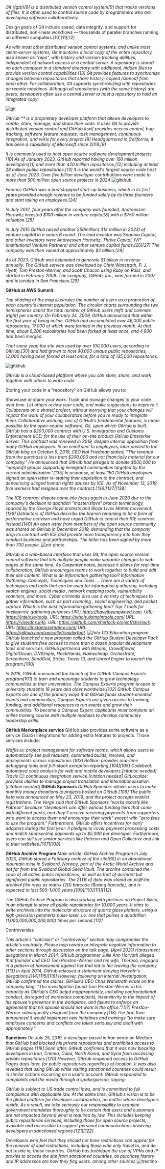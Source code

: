 *Git (/ɡɪt/)[8] is a distributed version control system[9] that tracks versions of files. It is often used to control source code by programmers who are developing software collaboratively.*

Design goals of Git include speed, data integrity, and support for distributed, non-linear workflows — thousands of parallel branches running on different computers.[10][11][12]

*As with most other distributed version control systems, and unlike most client–server systems, Git maintains a local copy of the entire repository, also known as "repo", with history and version-tracking abilities, independent of network access or a central server. A repository is stored on each computer in a standard directory with additional, hidden files to provide version control capabilities.[13] Git provides features to synchronize changes between repositories that share history; copied (cloned) from each other. For collaboration, Git supports synchronizing with repositories on remote machines. Although all repositories (with the same history) are peers, developers often use a central server to host a repository to hold an integrated copy*


![git](https://github.com/ParvizSodatov/poip/blob/main/60095db29f3c9d65476efdef_Git%20Branching%20strategies.png?raw=true)

*GitHub ** is a proprietary developer platform that allows developers to create, store, manage, and share their code. It uses Git to provide distributed version control and GitHub itself provides access control, bug tracking, software feature requests, task management, continuous integration, and wikis for every project.[8] Headquartered in California, it has been a subsidiary of Microsoft since 2018.[9]*

*It is commonly used to host open source software development projects.[10] As of January 2023, GitHub reported having over 100 million developers[11] and more than 420 million repositories,[12] including at least 28 million public repositories.[13] It is the world's largest source code host as of June 2023. Over five billion developer contributions were made to more than 500 million open source projects in 2024*
![gitkhub](https://github.com/ParvizSodatov/poip/blob/main/20191011111708-1040x450.jpg?raw=true)




*Finance
GitHub was a bootstrapped start-up business, which in its first years provided enough revenue to be funded solely by its three founders and start taking on employees.[24]*

*In July 2012, four years after the company was founded, Andreessen Horowitz invested $100 million in venture capital[8] with a $750 million valuation.[25]*

*In July 2015 GitHub raised another $250 million (~$314 million in 2023) of venture capital in a series B round. The lead investor was Sequoia Capital, and other investors were Andreessen Horowitz, Thrive Capital, IVP (Institutional Venture Partners) and other venture capital funds.[26][27] The company was then valued at approximately $2 billion.[28]*

*As of 2023, GitHub was estimated to generate $1 billion in revenue annually.
The GitHub service was developed by Chris Wanstrath, P. J. Hyett, Tom Preston-Werner, and Scott Chacon using Ruby on Rails, and started in February 2008. The company, GitHub, Inc., was formed in 2007 and is located in San Francisco.[29]*


**GitHub at AWS Summit**

*The shading of the map illustrates the number of users as a proportion of each country's Internet population. The circular charts surrounding the two hemispheres depict the total number of GitHub users (left) and commits (right) per country.
On February 24, 2009, GitHub announced that within the first year of being online, GitHub had accumulated over 46,000 public repositories, 17,000 of which were formed in the previous month. At that time, about 6,200 repositories had been forked at least once, and 4,600 had been merged.*

*That same year, the site was used by over 100,000 users, according to GitHub,[30] and had grown to host 90,000 unique public repositories, 12,000 having been forked at least once, for a total of 135,000 repositories.*



![gitkhub](https://github.com/ParvizSodatov/poip/blob/main/GitHub.png?raw=true)

*GitHub is a cloud-based platform where you can store, share, and work together with others to write code.*

Storing your code in a "repository" on GitHub allows you to:

Showcase or share your work.
Track and manage changes to your code over time.
*Let others review your code, and make suggestions to improve it.
Collaborate on a shared project, without worrying that your changes will impact the work of your collaborators before you're ready to integrate them.
Collaborative working, one of GitHub’s fundamental features, is made possible by the open-source software, Git, upon which GitHub is built.
GitHub has a $200,000 contract with U.S. Immigration and Customs Enforcement (ICE) for the use of their on-site product GitHub Enterprise Server. This contract was renewed in 2019, despite internal opposition from many GitHub employees. In an email sent to employees, later posted to the GitHub blog on October 9, 2019, CEO Nat Friedman stated, "The revenue from the purchase is less than $200,000 and not financially material for our company." He announced that GitHub had pledged to donate $500,000 to "nonprofit groups supporting immigrant communities targeted by the current administration."[135] In response, at least 150 GitHub employees signed an open letter re-stating their opposition to the contract, and denouncing alleged human rights abuses by ICE. As of November 13, 2019, five workers had resigned over the contract.[136][137][138]*

*The ICE contract dispute came into focus again in June 2020 due to the company's decision to abandon "master/slave" branch terminology, spurred by the George Floyd protests and Black Lives Matter movement.[139] Detractors of GitHub describe the branch renaming to be a form of performative activism and have urged GitHub to cancel their ICE contract instead.[140] An open letter from members of the open source community was shared on GitHub in December 2019, demanding that the company drop its contract with ICE and provide more transparency into how they conduct business and partnerships. The letter has been signed by more than 700 people.*
![ntr photo](https://github.com/ParvizSodatov/poip/blob/main/Top-10-Useful-Github-Repos-That-Every-Developer-Should-Follow.png?raw=true)

*GitHub is a web-based interface that uses Git, the open source version control software that lets multiple people make separate changes to web pages at the same time. As Carpenter notes, because it allows for real-time collaboration, GitHub encourages teams to work together to build and edit their site content.
What is an information gathering tool?*
*Information Gathering: Concepts, Techniques and Tools ...
There are a variety of techniques and tools that can be used for information g
athering, including search engines, social media
, network mapping tools, vulnerability scanners, and more. Cyber criminals also use a va
riety of techniques to gather information, such as port scanning
, social engineering, and packet capture
Which is the best information gathering tool?
Top 7 tools for intelligence-gathering purposes
URL: https://haveibeenpwned.com.
URL: https://intelx.io/tools.
URL: https://whois.domaintools.com/
URL: https://viewdns.info.
URL: https://github.com/sherlock-project/sherlock.
URL: https://instantusername.com/
URL: https://github.com/smicallef/spiderfoot.
![foto 123](https://github.com/ParvizSodatov/poip/blob/main/GitHub-Features.jpg?raw=true)
Education program
GitHub launched a new program called the GitHub Student Developer Pack to give students free access to more than a dozen popular development tools and services. GitHub partnered with Bitnami, Crowdflower, DigitalOcean, DNSimple, HackHands, Namecheap, Orchestrate, Screenhero, SendGrid, Stripe, Travis CI, and Unreal Engine to launch the program.[100]*

*In 2016, GitHub announced the launch of the GitHub Campus Experts program[101] to train and encourage students to grow technology communities at their universities. The Campus Experts program is open to university students 18 years and older worldwide.[102] GitHub Campus Experts are one of the primary ways that GitHub funds student-oriented events and communities, Campus Experts are given access to training, funding, and additional resources to run events and grow their communities. To become a Campus Expert, applicants must complete an online training course with multiple modules to develop community leadership skills.*

**GitHub Marketplace service**
GitHub also provides some software as a service (SaaS) integrations for adding extra features to projects. Those services include:

*Waffle.io: project management for software teams, which allows users to automatically see pull requests, automated builds, reviews, and deployments across repositories.[103]*
*Rollbar: provides real-time debugging tools and full-stack exception reporting.[104][105]
Codebeat: automated code analysis for web and mobile developers.[citation needed]
Travis CI: continuous integration service.[citation needed]
GitLocalize: provides utilities to manage project translation and internationalisation.[citation needed]*
**GitHub Sponsors**
*GitHub Sponsors allows users to make monthly money donations to projects hosted on GitHub.[106] The public beta was announced on May 23, 2019, and the project accepts waitlist registrations. The Verge said that GitHub Sponsors "works exactly like Patreon" because "developers can offer various funding tiers that come with different perks, and they'll receive recurring payments from supporters who want to access them and encourage their work" except with "zero fees to use the program." Furthermore, GitHub offers incentives for early adopters during the first year: it pledges to cover payment processing costs and match sponsorship payments up to $5,000 per developer. Furthermore, users can still use similar services like Patreon and Open Collective and link to their websites.[107][108]*

**GitHub Archive Program**
*Main article: GitHub Archive Program
In July 2020, GitHub stored a February archive of the site[60] in an abandoned mountain mine in Svalbard, Norway, part of the Arctic World Archive and not far from the Svalbard Global Seed Vault. The archive contained the code of all active public repositories, as well as that of dormant but significant public repositories. The 21TB of data was stored on piqlFilm archival film reels as matrix (2D) barcode (Boxing barcode), and is expected to last 500–1,000 years.[109][110][111][112]*

*The GitHub Archive Program is also working with partners on Project Silica, in an attempt to store all public repositories for 10,000 years. It aims to write archives into the molecular structure of quartz glass platters, using a high-precision petahertz pulse laser, i.e. one that pulses a quadrillion (1,000,000,000,000,000) times per second.[112]*

Controversies

*This article's "criticism" or "controversy" section may compromise the article's neutrality. Please help rewrite or integrate negative information to other sections through discussion on the talk page. (April 2021)
Harassment allegations
In March 2014, GitHub programmer Julie Ann Horvath alleged that founder and CEO Tom Preston-Werner and his wife, Theresa, engaged in a pattern of harassment against her that led to her leaving the company.[113] In April 2014, GitHub released a statement denying Horvath's allegations.[114][115][116] However, following an internal investigation, GitHub confirmed the claims. GitHub's CEO Chris Wanstrath wrote on the company blog, "The investigation found Tom Preston-Werner in his capacity as GitHub's CEO acted inappropriately, including confrontational conduct, disregard of workplace complaints, insensitivity to the impact of his spouse's presence in the workplace, and failure to enforce an agreement that his spouse should not work in the office."[117] Preston-Werner subsequently resigned from the company.[118] The firm then announced it would implement new initiatives and trainings "to make sure employee concerns and conflicts are taken seriously and dealt with appropriately."*

**Sanctions**
*On July 25, 2019, a developer based in Iran wrote on Medium that GitHub had blocked his private repositories and prohibited access to GitHub pages.[119] Soon after, GitHub confirmed that it was now blocking developers in Iran, Crimea, Cuba, North Korea, and Syria from accessing private repositories.[120] However, GitHub reopened access to GitHub Pages days later, for public repositories regardless of location. It was also revealed that using GitHub while visiting sanctioned countries could result in similar actions occurring on a user's account. GitHub responded to complaints and the media through a spokesperson, saying:*

*GitHub is subject to US trade control laws, and is committed to full compliance with applicable law. At the same time, GitHub's vision is to be the global platform for developer collaboration, no matter where developers reside. As a result, we take seriously our responsibility to examine government mandates thoroughly to be certain that users and customers are not impacted beyond what is required by law. This includes keeping public repositories services, including those for open source projects, available and accessible to support personal communications involving developers in sanctioned regions.[121][122]*

*Developers who feel that they should not have restrictions can appeal for the removal of said restrictions, including those who only travel to, and do not reside in, those countries. GitHub has forbidden the use of VPNs and IP proxies to access the site from sanctioned countries, as purchase history and IP addresses are how they flag users, among other sources*
![trectino](https://github.com/ParvizSodatov/poip/blob/main/profile-with-readme.png?raw=true)
